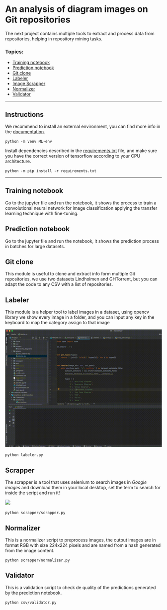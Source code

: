 # An analysis of diagram images on Git repositories

The next project contains multiple tools to extract and process data from repositories, helping in repository mining tasks.

### **Topics:**

* [Training notebook](train.ipynb)
* [Prediction notebook](predict.ipynb)
* [Git clone](clone/clone.py)
* [Labeler](labeling/labeler.py)
* [Image Scrapper](scrapper/scrapper.py)
* [Normalizer](scrapper/normalizer.py)
* [Validator](csv/validator.py)
---

## Instructions

We recommend to install an external environment, you can find more info in
the [documentation](https://docs.python.org/3/tutorial/venv.html).

```
python -m venv ML-env
```

Install dependencies described in the [requirements.txt](requirements.txt) file,
and make sure you have the correct version of tensorflow according to your CPU architecture.

```
python -m pip install -r requirements.txt
```

---

## Training notebook

Go to the jupyter file and run the notebook, it shows the process to train a convolutional neural network for image 
classification applying the transfer learning technique with fine-tuning.

## Prediction notebook

Go to the jupyter file and run the notebook, it shows the prediction process in batches for large datasets.

## Git clone

This module is useful to clone and extract info form multiple Git repositories, we use two datasets
Lindholmen and GHTorrent, but you can adapt the code to any CSV with a list of repositories.

## Labeler

This module is a helper tool to label images in a dataset, using opencv library we show every image in a folder, and you
can input any key in the keyboard to map the category assign to that image

![](images/labeler.gif)

```
python labeler.py
```

## Scrapper

The scrapper is a tool that uses selenium to search images in _Google images_ and download them in your
local desktop, set the term to search for inside the script and run it!

![](images/scrapper.gif)

```
python scrapper/scrapper.py
```

## Normalizer

This is a normalizer script to preprocess images, the output images are in format RGB with size 224x224 pixels and are 
named from a hash generated from the image content.

```
python scrapper/normalizer.py
```

## Validator

This is a validation script to check de quality of the predictions generated by the prediction notebook.

```
python csv/validator.py
```
